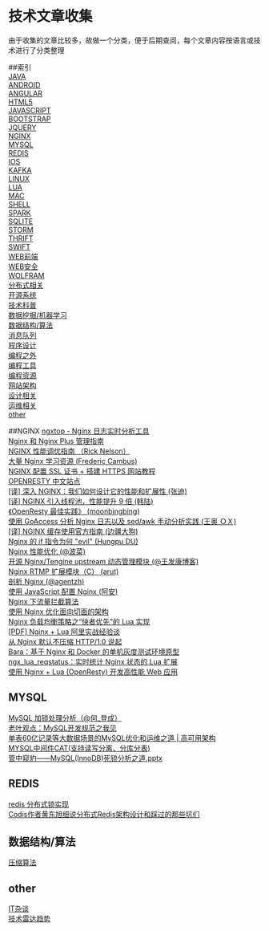技术文章收集
======
由于收集的文章比较多，故做一个分类，便于后期查阅，每个文章内容按语言或技术进行了分类整理


##索引  
[JAVA](#JAVA)  
[ANDROID](#ANDROID)  
[ANGULAR](#ANGULAR)  
[HTML5](#HTML5)  
[JAVASCRIPT](#JAVASCRIPT)   
[BOOTSTRAP](#BOOTSTRAP)  
[JQUERY](#JQUERY)  
[NGINX](#NGINX)  
[MYSQL](#MYSQL)  
[REDIS](#REDIS)  
[IOS](#IOS)  
[KAFKA](#KAFKA)  
[LINUX](#LINUX)  
[LUA](#LUA)  
[MAC](#MAC)  
[SHELL](#SHELL)  
[SPARK](#SPARK)  
[SQLITE](#SQLITE)  
[STORM](#STORM)  
[THRIFT](#THRIFT)    
[SWIFT](#SWIFT)  
[WEB前端](#WEB前端)    
[WEB安全](#WEB安全)    
[WOLFRAM](#WOLFRAM)  
[分布式相关](#分布式相关)  
[开源系统](#开源系统)  
[技术科普](#技术科普)  
[数据挖掘/机器学习](#数据挖掘/机器学习)  
[数据结构/算法](#数据结构/算法)  
[消息队列](#消息队列)  
[程序设计](#程序设计)  
[编程之外](talks.md)  
[编程工具](#编程工具)  
[编程资源](#编程资源)  
[网站架构](#网站架构)  
[设计相关](#设计相关)  
[运维相关](#运维相关)  
[other](#other)  

<a name="NGINX"></a>
##NGINX
[ngxtop - Nginx 日志实时分析工具](https://github.com/lebinh/ngxtop)  
[Nginx 和 Nginx Plus 管理指南](https://www.nginx.com/resources/admin-guide)  
[NGINX 性能调优指南 （Rick Nelson）](https://www.nginx.com/blog/tuning-nginx)  
[大量 Nginx 学习资源 (Frederic Cambus)](https://github.com/fcambus/nginx-resources)  
[NGINX 配置 SSL 证书 + 搭建 HTTPS 网站教程](https://s.how/nginx-ssl/)  
[OPENRESTY 中文站点](http://openresty.org/cn/)  
[[译] 深入 NGINX：我们如何设计它的性能和扩展性 (张迪)](http://www.cnbeta.com/articles/402709.htm)  
[[译] NGINX 引入线程池，性能提升 9 倍 (韩陆)](http://www.infoq.com/cn/articles/thread-pools-boost-performance-9x)  
[《OpenResty 最佳实践》 (moonbingbing)](https://moonbingbing.gitbooks.io/openresty-best-practices/content/)  
[使用 GoAccess 分析 Nginx 日志以及 sed/awk 手动分析实践 (王奥 ＯＸ)](http://weekly.manong.io/bounce?url=http%3A%2F%2Fwsgzao.github.io%2Fpost%2Fgoaccess%2F&aid=2963&nid=80)  
[[译] NGINX 缓存使用官方指南 (边疆大狗)](http://www.jointforce.com/jfperiodical/article/949)  
[Nginx 的 if 指令为何 "evil" (Hungpu DU)](http://weekly.manong.io/bounce?url=http%3A%2F%2Fialloc.org%2Fposts%2F2015%2F07%2F28%2Fngx-notes-http-evil-if-1%2F&aid=3160&nid=82)  
[Nginx 性能优化 (@波菜)](http://weekly.manong.io/bounce?url=http%3A%2F%2Fyikebocai.com%2F2014%2F10%2Fnginx-performance-tunning%2F&aid=3275&nid=84)  
[开源 Nginx/Tengine upstream 动态管理模块 (@王发康博客)](http://weekly.manong.io/bounce?url=https%3A%2F%2Fgithub.com%2FSinaMSRE%2Flua-upstream-nginx-module&aid=3328&nid=84)  
[Nginx RTMP 扩展模块（C） (arut)](http://weekly.manong.io/bounce?url=https%3A%2F%2Fgithub.com%2Farut%2Fnginx-rtmp-module&aid=3329&nid=84)  
[剖析 Nginx (@agentzh)](http://weekly.manong.io/bounce?url=https%3A%2F%2Fopenresty.org%2Fdownload%2Fagentzh-nginx-tutorials-zhcn.html&aid=3533&nid=87)  
[使用 JavaScript 配置 Nginx (阿安)](http://weekly.manong.io/bounce?url=http%3A%2F%2Fannn.me%2Fjavascript-nginx%2F%3Fhmsr%3Dtoutiao.io%26utm_medium%3Dtoutiao.io%26utm_source%3Dtoutiao.io&aid=3819&nid=90)  
[Nginx 下流量拦截算法](http://weekly.manong.io/bounce?url=http%3A%2F%2Fhomeway.me%2F2015%2F10%2F21%2Fnginx-lua-traffic-limit-algorithm%2F&aid=4018&nid=92)  
[使用 Nginx 优化面向切面的架构](http://weekly.manong.io/bounce?url=https%3A%2F%2Fruby-china.org%2Ftopics%2F28017&aid=4304&nid=95)  
[Nginx 负载均衡策略之“快者优先”的 Lua 实现](https://blog.jamespan.me/2015/11/27/fastest-first-load-balancer-for-nginx-with-lua/)  
[[PDF] Nginx + Lua 阿⾥实战经验谈](http://iresty.com/download/ebook/2015_con/sunchuanwen.pdf)  
[从 Nginx 默认不压缩 HTTP/1.0 说起](http://weekly.manong.io/bounce?url=https%3A%2F%2Fimququ.com%2Fpost%2Fwhy-nginx-disable-gzip-in-http10.html&aid=4672&nid=99)  
[Bara：基于 Nginx 和 Docker 的单机灰度测试环境原型](http://weekly.manong.io/bounce?url=https%3A%2F%2Fgithub.com%2Fliubin%2Fbara&aid=4722&nid=99)  
[ngx_lua_reqstatus：实时统计 Nginx 状态的 Lua 扩展](https://github.com/zheng-ji/ngx_lua_reqstatus)  
[使用 Nginx + Lua (OpenResty) 开发高性能 Web 应用](http://jinnianshilongnian.iteye.com/blog/2280928)  
<a name="MYSQL"></a>
## MYSQL  
[MySQL 加锁处理分析（@何_登成）](http://hedengcheng.com/?p=771)  
[老叶观点：MySQL开发规范之我见](http://imysql.com/2015/07/23/something-important-about-mysql-design-reference.shtml)  
[单表60亿记录等大数据场景的MySQL优化和运维之道 | 高可用架构](http://mp.weixin.qq.com/s?__biz=MzAwMDU1MTE1OQ==&mid=209403337&idx=1&sn=f99429e24e8c591111a355e072f93e05)  
[ MYSQL中间件CAT(支持读写分离、分库分表) ](https://github.com/MyCATApache/Mycat-Server)  
[管中窥豹——MySQL(InnoDB)死锁分析之道.pptx](http://vdisk.weibo.com/s/dBzv2si4KuNS)  
<a name="REDIS"></a>
## REDIS  
[redis 分布式锁实现](http://www.redis.io/topics/distlock)  
[Codis作者黄东旭细说分布式Redis架构设计和踩过的那些坑们](http://mp.weixin.qq.com/s?__biz=MzAwMDU1MTE1OQ==&mid=208733458&idx=1&sn=691bfde670fb2dd649685723f7358fea)
<a name="数据结构/算法"></a>  
## 数据结构/算法
[压缩算法](algorithm/compression.md)  
<a name="other"></a>
## other
[IT杂谈](http://github.com/yikey/tech/other/t1.md)  
[技术雷达趋势](https://www.thoughtworks.com/cn/radar)   
